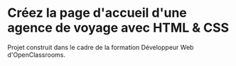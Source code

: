 # Créez la page d'accueil d'une agence de voyage avec HTML & CSS

Projet construit dans le cadre de la formation Développeur Web d'OpenClassrooms.